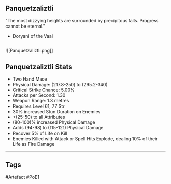 ## Panquetzaliztli
"The most dizzying heights are surrounded by precipitous falls.
Progress cannot be eternal."
- Doryani of the Vaal
##
![[Panquetzaliztli.png]]
## Panquetzaliztli Stats
- Two Hand Mace
- Physical Damage: (217.8-250) to (295.2-340)
- Critical Strike Chance: 5.00%
- Attacks per Second: 1.30
- Weapon Range: 1.3 metres
- Requires Level 61, 77 Str
- 30% increased Stun Duration on Enemies
- +(25-50) to all Attributes
- (80-100)% increased Physical Damage
- Adds (94-98) to (115-121) Physical Damage
- Recover 5% of Life on Kill
- Enemies Killed with Attack or Spell Hits Explode, dealing 10% of their Life as Fire Damage


---
## Tags
#Artefact
#PoE1